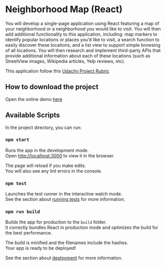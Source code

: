 # Neighborhood Map (React)
You will develop a single-page application using React featuring a map of your neighborhood or a neighborhood you would like to visit. You will then add additional functionality to this application, including: map markers to identify popular locations or places you’d like to visit, a search function to easily discover these locations, and a list view to support simple browsing of all locations. You will then research and implement third-party APIs that provide additional information about each of these locations (such as StreetView images, Wikipedia articles, Yelp reviews, etc).

This application follow this [Udacity Project Rubric](https://review.udacity.com/#!/rubrics/1351/view)

## How to download the project
Open the online demo [here](https://github.com/HebaFahmi/neighborhood-map-react-heba)

## Available Scripts

In the project directory, you can run:

### `npm start`

Runs the app in the development mode.<br>
Open [http://localhost:3000](http://localhost:3000) to view it in the browser.

The page will reload if you make edits.<br>
You will also see any lint errors in the console.

### `npm test`

Launches the test runner in the interactive watch mode.<br>
See the section about [running tests](https://facebook.github.io/create-react-app/docs/running-tests) for more information.

### `npm run build`

Builds the app for production to the `build` folder.<br>
It correctly bundles React in production mode and optimizes the build for the best performance.

The build is minified and the filenames include the hashes.<br>
Your app is ready to be deployed!

See the section about [deployment](https://facebook.github.io/create-react-app/docs/deployment) for more information.


